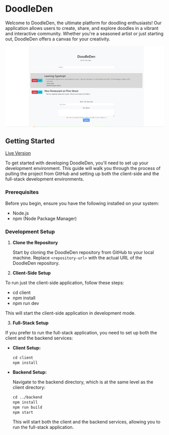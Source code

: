 # DoodleDen

Welcome to DoodleDen, the ultimate platform for doodling enthusiasts! Our application allows users to create, share, and explore doodles in a vibrant and interactive community. Whether you're a seasoned artist or just starting out, DoodleDen offers a canvas for your creativity.

![DoodleDen Project Image](app.jpg)

## Getting Started

[Live Version](URL)

To get started with developing DoodleDen, you'll need to set up your development environment. This guide will walk you through the process of pulling the project from GitHub and setting up both the client-side and the full-stack development environments.

### Prerequisites

Before you begin, ensure you have the following installed on your system:

- Node.js
- npm (Node Package Manager)

### Development Setup

1. **Clone the Repository**

   Start by cloning the DoodleDen repository from GitHub to your local machine.
   Replace `<repository-url>` with the actual URL of the DoodleDen repository.

2. **Client-Side Setup**

To run just the client-side application, follow these steps:

- cd client
- npm install
- npm run dev

This will start the client-side application in development mode.

3. **Full-Stack Setup**

If you prefer to run the full-stack application, you need to set up both the client and the backend services:

- **Client Setup:**

  ```
  cd client
  npm install
  ```

- **Backend Setup:**

  Navigate to the backend directory, which is at the same level as the client directory:

  ```
  cd ../backend
  npm install
  npm run build
  npm start
  ```

  This will start both the client and the backend services, allowing you to run the full-stack application.
